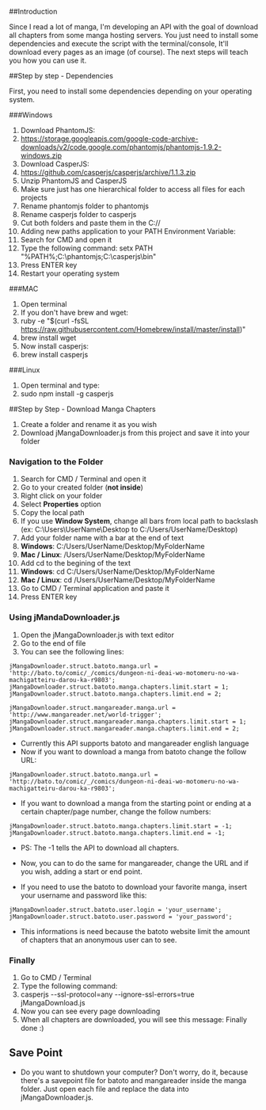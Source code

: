 ##Introduction

Since I read a lot of manga, I'm developing an API with the goal of download all chapters from some manga hosting servers. You just need to install some dependencies and execute the script with the terminal/console, It'll download every pages as an image (of course). The next steps will teach you how you can use it.

##Step by step - Dependencies

First, you need to install some dependencies depending on your operating system.

###Windows

1. Download PhantomJS:
  1. https://storage.googleapis.com/google-code-archive-downloads/v2/code.google.com/phantomjs/phantomjs-1.9.2-windows.zip
2. Download CasperJS:
  1. https://github.com/casperjs/casperjs/archive/1.1.3.zip
3. Unzip PhantomJS and CasperJS
  1. Make sure just has one hierarchical folder to access all files for each projects
4. Rename phantomjs folder to phantomjs
5. Rename casperjs folder to casperjs
6. Cut both folders and paste them in the C://
7. Adding new paths application to your PATH Environment Variable:
  1. Search for CMD and open it
  2. Type the following command: setx PATH "%PATH%;C:\phantomjs;C:\casperjs\bin"
  4. Press ENTER key
8. Restart your operating system

###MAC

1. Open terminal
2. If you don't have brew and wget: 
  1. ruby -e "$(curl -fsSL https://raw.githubusercontent.com/Homebrew/install/master/install)"
  2. brew install wget
3. Now install casperjs:
  1. brew install casperjs

###Linux

1. Open terminal and type:
  1. sudo npm install -g casperjs

##Step by Step - Download Manga Chapters

1. Create a folder and rename it as you wish
2. Download jMangaDownloader.js from this project and save it into your folder

### Navigation to the Folder

1. Search for CMD / Terminal and open it
2. Go to your created folder (**not inside**)
3. Right click on your folder
4. Select **Properties** option
5. Copy the local path
  1. If you use **Window System**, change all bars from local path to backslash (ex: C:\Users\UserName\Desktop to C:/Users/UserName/Desktop)
7. Add your folder name with a bar at the end of text
  1. **Windows**: C:/Users/UserName/Desktop/MyFolderName
  2. **Mac / Linux**: /Users/UserName/Desktop/MyFolderName
6. Add cd to the begining of the text
  1. **Windows**: cd C:/Users/UserName/Desktop/MyFolderName
  2. **Mac / Linux**: cd /Users/UserName/Desktop/MyFolderName
7. Go to CMD / Terminal application and paste it
8. Press ENTER key

### Using jMandaDownloader.js

1. Open the jMangaDownloader.js with text editor
2. Go to the end of file
3. You can see the following lines:

```
jMangaDownloader.struct.batoto.manga.url = 'http://bato.to/comic/_/comics/dungeon-ni-deai-wo-motomeru-no-wa-machigatteiru-darou-ka-r9803';
jMangaDownloader.struct.batoto.manga.chapters.limit.start = 1;
jMangaDownloader.struct.batoto.manga.chapters.limit.end = 2;

jMangaDownloader.struct.mangareader.manga.url = 'http://www.mangareader.net/world-trigger';
jMangaDownloader.struct.mangareader.manga.chapters.limit.start = 1;
jMangaDownloader.struct.mangareader.manga.chapters.limit.end = 2;
```

- Currently this API supports batoto and mangareader english language
- Now if you want to download a manga from batoto change the follow URL:
```
jMangaDownloader.struct.batoto.manga.url = 'http://bato.to/comic/_/comics/dungeon-ni-deai-wo-motomeru-no-wa-machigatteiru-darou-ka-r9803';
```
- If you want to download a manga from the starting point or ending at a certain chapter/page number, change the follow numbers:
```
jMangaDownloader.struct.batoto.manga.chapters.limit.start = -1;
jMangaDownloader.struct.batoto.manga.chapters.limit.end = -1;
```
- PS: The -1 tells the API to download all chapters.
- Now, you can to do the same for mangareader, change the URL and if you wish, adding a start or end point.

- If you need to use the batoto to download your favorite manga, insert your username and password like this:
```
jMangaDownloader.struct.batoto.user.login = 'your_username';
jMangaDownloader.struct.batoto.user.password = 'your_password';
```
- This informations is need because the batoto website limit the amount of chapters that an anonymous user can to see.

### Finally

1. Go to CMD / Terminal
2. Type the following command:
3. casperjs --ssl-protocol=any --ignore-ssl-errors=true jMangaDownload.js
4. Now you can see every page downloading
5. When all chapters are downloaded, you will see this message: Finally done :)

## Save Point

- Do you want to shutdown your computer? Don't worry, do it, because there's a savepoint file for batoto and mangareader inside the manga folder. Just open each file and replace the data into jMangaDownloader.js.
